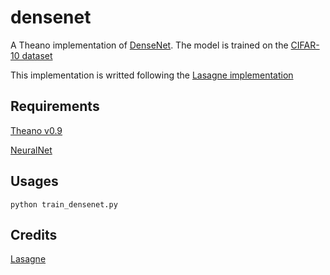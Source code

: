 # densenet
A Theano implementation of [DenseNet](https://arxiv.org/abs/1608.06993). The model is trained on the [CIFAR-10 dataset](https://www.cs.toronto.edu/~kriz/cifar.html)

This implementation is writted following the [Lasagne implementation](https://github.com/Lasagne/Recipes/tree/master/papers/densenet)

## Requirements
[Theano v0.9](http://deeplearning.net/software/theano/)

[NeuralNet](https://github.com/justanhduc/neuralnet)

## Usages
```
python train_densenet.py
```

## Credits
[Lasagne](http://lasagne.readthedocs.io/en/latest/)

